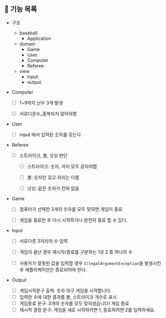 ## 🚀 기능 목록

- 구조
  - baseball
    - Application
  - domain  
    - Game
    - User
    - Computer 
    - Referee
  - view
    - input
    - output
    

- Computer
  -[ ] 1~9까지 난수 3개 발생
  -[ ] 서로다른수_중복되지 않아야함


- User
    -[ ] input 에서 입력된 숫자를 갖는다


- Referee
  - [ ] 스트라이크, 볼, 낫싱 판단
    -[ ] 스트라이크: 숫자, 자리 모두 같아야함
    -[ ] 볼: 숫자만 갖고 자리는 다름
    -[ ] 낫싱: 같은 숫자가 전혀 없음


- Game
  - [ ] 컴퓨터가 선택한 3개의 숫자를 모두 맞히면 게임이 종료
  - [ ] 게임을 종료한 후 다시 시작하거나 완전히 종료 할 수 있다.


- Input
  - [ ] 서로다른 3자리의 수 입력
  - [ ] 게임이 끝난 경우 재시작/종료를 구분하는 1과 2 중 하나의 수
  - [ ] 사용자가 잘못된 값을 입력할 경우 `IllegalArgumentException`을 발생시킨 후 애플리케이션은 종료되어야 한다.


- Output
  - [ ] 게임시작문구 출력: 숫자 야구 게임을 시작합니다.
  - [ ] 입력한 수에 대한 결과를 볼, 스트라이크 개수로 표시
  - [ ] 게임종료 문구: 3개의 숫자를 모두 맞히셨습니다! 게임 종료
  - [ ] 재시작 결정 문구: 게임을 새로 시작하려면 1, 종료하려면 2를 입력하세요.